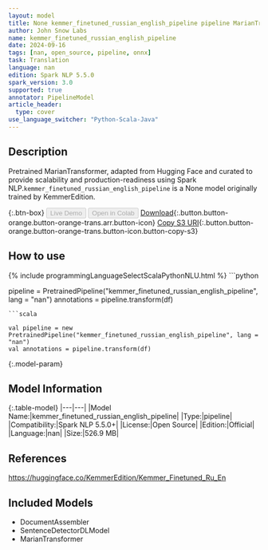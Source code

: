 ```yaml
---
layout: model
title: None kemmer_finetuned_russian_english_pipeline pipeline MarianTransformer from KemmerEdition
author: John Snow Labs
name: kemmer_finetuned_russian_english_pipeline
date: 2024-09-16
tags: [nan, open_source, pipeline, onnx]
task: Translation
language: nan
edition: Spark NLP 5.5.0
spark_version: 3.0
supported: true
annotator: PipelineModel
article_header:
  type: cover
use_language_switcher: "Python-Scala-Java"
---
```


## Description

Pretrained MarianTransformer, adapted from Hugging Face and curated to provide scalability and production-readiness using Spark NLP.`kemmer_finetuned_russian_english_pipeline` is a None model originally trained by KemmerEdition.

{:.btn-box}
<button class="button button-orange" disabled>Live Demo</button>
<button class="button button-orange" disabled>Open in Colab</button>
[Download](https://s3.amazonaws.com/auxdata.johnsnowlabs.com/public/models/kemmer_finetuned_russian_english_pipeline_nan_5.5.0_3.0_1726457047081.zip){:.button.button-orange.button-orange-trans.arr.button-icon}
[Copy S3 URI](s3://auxdata.johnsnowlabs.com/public/models/kemmer_finetuned_russian_english_pipeline_nan_5.5.0_3.0_1726457047081.zip){:.button.button-orange.button-orange-trans.button-icon.button-copy-s3}

## How to use



<div class="tabs-box" markdown="1">
{% include programmingLanguageSelectScalaPythonNLU.html %}
```python

pipeline = PretrainedPipeline("kemmer_finetuned_russian_english_pipeline", lang = "nan")
annotations =  pipeline.transform(df)   

```
```scala

val pipeline = new PretrainedPipeline("kemmer_finetuned_russian_english_pipeline", lang = "nan")
val annotations = pipeline.transform(df)

```
</div>

{:.model-param}
## Model Information

{:.table-model}
|---|---|
|Model Name:|kemmer_finetuned_russian_english_pipeline|
|Type:|pipeline|
|Compatibility:|Spark NLP 5.5.0+|
|License:|Open Source|
|Edition:|Official|
|Language:|nan|
|Size:|526.9 MB|

## References

https://huggingface.co/KemmerEdition/Kemmer_Finetuned_Ru_En

## Included Models

- DocumentAssembler
- SentenceDetectorDLModel
- MarianTransformer